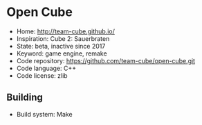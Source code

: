 # Open Cube

- Home: http://team-cube.github.io/
- Inspiration: Cube 2: Sauerbraten
- State: beta, inactive since 2017
- Keyword: game engine, remake
- Code repository: https://github.com/team-cube/open-cube.git
- Code language: C++
- Code license: zlib

## Building

- Build system: Make
